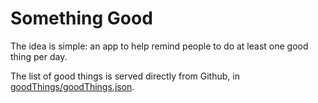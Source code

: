 # Something Good

The idea is simple: an app to help remind people to do at least one good thing per day.

The list of good things is served directly from Github, in [goodThings/goodThings.json](https://github.com/kevincoleman/something-good/tree/master/goodThings).
